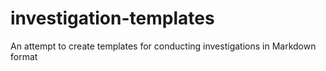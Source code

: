 # investigation-templates
An attempt to create templates for conducting investigations in Markdown format
